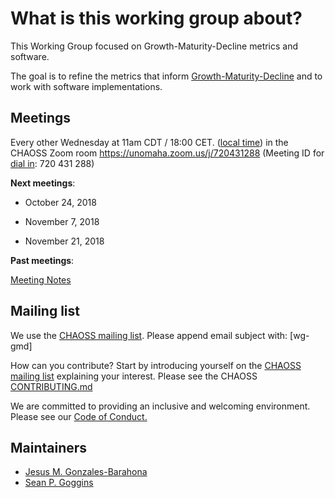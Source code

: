 # What is this working group about?
This Working Group focused on Growth-Maturity-Decline metrics and software.

The goal is to refine the metrics that inform [Growth-Maturity-Decline][gmd] and to work with software implementations.

[gmd]: https://github.com/chaoss/metrics/blob/master/2_Growth-Maturity-Decline.md

## Meetings
Every other Wednesday at 11am CDT / 18:00 CET. ([local time](http://www.thetimezoneconverter.com/?t=11am&tz=Chicago&)) in the CHAOSS Zoom room https://unomaha.zoom.us/j/720431288 (Meeting ID for [dial in](https://unomaha.zoom.us/zoomconference?m=DKGo2mmIuOv9xSjphoGZZmYKxr5HFrS9): 720 431 288)

**Next meetings**:

* October 24, 2018

* November 7, 2018

* November 21, 2018

**Past meetings**:

[Meeting Notes](/meeting_notes.md)

## Mailing list
We use the [CHAOSS mailing list](https://chaoss.community/participate/#user-content-join-the-mailing-list).
Please append email subject with: [wg-gmd]

How can you contribute? Start by introducing yourself on the [CHAOSS mailing list](https://chaoss.community/participate/#user-content-join-the-mailing-list) explaining your interest. Please see the CHAOSS [CONTRIBUTING.md](https://github.com/chaoss/governance/blob/master/CONTRIBUTING.md)

We are committed to providing an inclusive and welcoming environment. Please see our [Code of Conduct.](https://github.com/chaoss/governance/blob/master/code-of-conduct.md)

## Maintainers
- [Jesus M. Gonzales-Barahona](https://github.com/jgbarah)
- [Sean P. Goggins](https://github.com/sgoggins)
